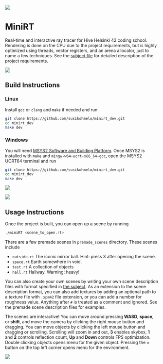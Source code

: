 ![](https://raw.githubusercontent.com/susikohmelo/minirt_dev/refs/heads/main/readme_files/ball.png)

# MiniRT

Real-time and interactive ray tracer for Hive Helsinki 42 coding school. Rendering is done on the CPU due to the project requirements, but is highly optimized using threads, vector registers, and an arena allocator, just to name a few techniques. See the [subject file](https://github.com/susikohmelo/minirt_dev/blob/main/readme_files/en.subject.pdf) for detailed description of the project requirements. 

![](https://github.com/susikohmelo/minirt_dev/blob/main/readme_files/redblue.jpg?raw=true)

## Build Instructions

### Linux

Install `gcc` or `clang` and `make` if needed and run

```bash
git clone https://github.com/susikohmelo/minirt_dev.git
cd minirt_dev
make dev
```

### Windows

You will need [MSYS2 Software and Building Platform](https://www.msys2.org/). Once MSYS2 is installed with `make` and `mingw-w64-ucrt-x86_64-gcc`, open the MSYS2 UCRT64 terminal and run

```bash
git clone https://github.com/susikohmelo/minirt_dev.git
cd minirt_dev
make dev
```


![](https://github.com/susikohmelo/minirt_dev/blob/main/readme_files/hall.png?raw=true)

![](https://github.com/susikohmelo/minirt_dev/blob/main/readme_files/test.png?raw=true)

## Usage Instructions

Once the project is built, you can open up a scene by running

````bash
./miniRT <scene_to_open.rt>
````

There are a few premade scenes in `premade_scenes` directory. These scenes include

- `outside.rt` The iconic mirror ball. Hint: press 3 after opening the scene.
- `space.rt` Earth somewhere in void.
- `test.rt` A collection of objects
- `hall.rt` Hallway. Warning: heavy!

You can also create your own scenes by writing your own scene description files with format specified in [the subject](https://github.com/susikohmelo/minirt_dev/blob/main/readme_files/en.subject.pdf). As an extension to the scene description format, you can also add textures by adding an optional path to a texture file with `.xpm42` file extension, or you can add a number for roughness value. Anything after `#` is treated as a comment and ignored. See the premade scene description files for examples. 

The scenes are interactive! You can move around pressing **WASD**, **space**, or **shift**, and move the camera by clicking the right mouse button and dragging. You can move objects by clicking the left mouse button and dragging or scrolling. Scrolling will zoom in and out, **3** enables skybox, **1** and **2** controls reflection count,  **Up** and **Down** controls FPS optimization. Double clicking objects opens menu for the given object. Pressing the `o` button on the top left corner opens menu for the environment. 

![](https://github.com/susikohmelo/minirt_dev/blob/main/space.png?raw=true)
